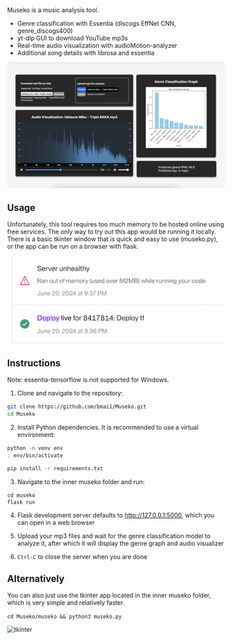 Museko is a music analysis tool. 

- Genre classification with Essentia (discogs EffNet CNN, genre_discogs400)
- yt-dlp GUI to download YouTube mp3s
- Real-time audio visualization with audioMotion-analyzer 
- Additional song details with librosa and essentia

![Early website UI](demo/demo_2.png)


## Usage
Unfortunately, this tool requires too much memory to be hosted online using free services.
The only way to try out this app would be running it locally. There is a basic tkinter window that is quick and easy to use (museko.py), or the app can be run on a browser with flask.

![OOMkilled](demo/OOMkilled.png)

## Instructions

Note: essentia-tensorflow is not supported for Windows.

1. Clone and navigate to the repository:
```bash
git clone https://github.com/bmai1/Museko.git
cd Museko
```
2. Install Python dependencies. It is recommended to use a virtual environment:
```bash
python -m venv env
. env/bin/activate
```
```bash
pip install -r requirements.txt
```
3. Navigate to the inner museko folder and run:
```
cd museko
flask run
```
4. Flask development server defaults to http://127.0.0.1:5000, which you can open in a web browser

5. Upload your mp3 files and wait for the genre classification model to analyze it, after which it will display the genre graph and audio visualizer

5. ```Ctrl-C``` to close the server when you are done

## Alternatively
You can also just use the tkinter app located in the inner museko folder, which is very simple and relatively faster.

``cd Museko/museko && python3 museko.py``

<img width="695" height="638" alt="tkinter" src="https://github.com/user-attachments/assets/5f707fcd-57b5-4d07-aa00-289712e75b4b" />

